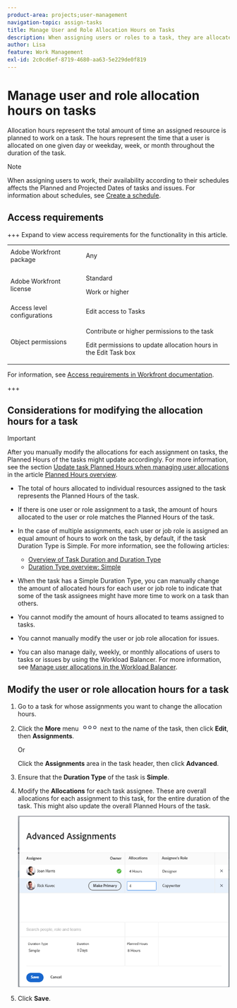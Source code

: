 ```yaml
---
product-area: projects;user-management
navigation-topic: assign-tasks
title: Manage User and Role Allocation Hours on Tasks
description: When assigning users or roles to a task, they are allocated to work a certain number of hours to complete the task. You can manually modify the amount of hours that each user or job role is allocated when they are assigned to a task, when the task Duration Type is Simple.
author: Lisa
feature: Work Management
exl-id: 2c0cd6ef-8719-4680-aa63-5e229de0f819
---
```

# Manage user and role allocation hours on tasks

Allocation hours represent the total amount of time an assigned resource is planned to work on a task. The hours represent the time that a user is allocated on one given day or weekday, week, or month throughout the duration of the task.

>[!NOTE]
>
>When assigning users to work, their availability according to their schedules affects the Planned and Projected Dates of tasks and issues. For information about schedules, see [Create a schedule](../../../administration-and-setup/set-up-workfront/configure-timesheets-schedules/create-schedules.md).

## Access requirements

+++ Expand to view access requirements for the functionality in this article.

<table style="table-layout:auto"> 
 <col> 
 <col> 
 <tbody> 
  <tr> 
   <td>Adobe Workfront package</td> 
   <td> <p>Any</p> </td> 
  </tr> 
  <tr> 
   <td>Adobe Workfront license</td> 
   <td> <p>Standard</p>
   <p>Work or higher</p>
   </td> 
  </tr> 
  <tr> 
   <td>Access level configurations</td> 
   <td>Edit access to Tasks</td> 
  </tr> 
  <tr> 
   <td>Object permissions</td>
   <td><p>Contribute or higher permissions to the task</p>
   <p>Edit permissions to update allocation hours in the Edit Task box</p></td>
  </tr>
 </tbody>
</table>

For information, see [Access requirements in Workfront documentation](/help/quicksilver/administration-and-setup/add-users/access-levels-and-object-permissions/access-level-requirements-in-documentation.md).

+++

## Considerations for modifying the allocation hours for a task

>[!IMPORTANT]
>
>After you manually modify the allocations for each assignment on tasks, the Planned Hours of the tasks might update accordingly. For more information, see the section [Update task Planned Hours when managing user allocations](../../../manage-work/tasks/task-information/planned-hours.md#update) in the article [Planned Hours overview](../../../manage-work/tasks/task-information/planned-hours.md).

* The total of hours allocated to individual resources assigned to the task represents the Planned Hours of the task. 
* If there is one user or role assignment to a task, the amount of hours allocated to the user or role matches the Planned Hours of the task.
* In the case of multiple assignments, each user or job role is assigned an equal amount of hours to work on the task, by default, if the task Duration Type is Simple. For more information, see the following articles:

   * [Overview of Task Duration and Duration Type](../../../manage-work/tasks/taskdurtn/task-duration-and-duration-type.md) 
   * [Duration Type overview: Simple](../../../manage-work/tasks/taskdurtn/simple-duration-type.md)

* When the task has a Simple Duration Type, you can manually change the amount of allocated hours for each user or job role to indicate that some of the task assignees might have more time to work on a task than others. 
* You cannot modify the amount of hours allocated to teams assigned to tasks.
* You cannot manually modify the user or job role allocation for issues. 
* You can also manage daily, weekly, or monthly allocations of users to tasks or issues by using the Workload Balancer. For more information, see [Manage user allocations in the Workload Balancer](../../../resource-mgmt/workload-balancer/manage-user-allocations-workload-balancer.md).

## Modify the user or role allocation hours for a task

1. Go to a task for whose assignments you want to change the allocation hours.
1. Click the **More** menu ![](assets/qs-more-icon-on-an-object.png) next to the name of the task, then click **Edit**, then **Assignments**.

   Or

   Click the **Assignments** area in the task header, then click&nbsp;**Advanced**.

1. Ensure that the **Duration Type** of the task is **Simple**.
1. Modify the **Allocations** for each task assignee. These are overall allocations for each assignment to this task, for the entire duration of the task. This might also update the overall Planned Hours of the task.

   ![Modify allocations](assets/advanced-assignments-duration-type-allocations.png)

1. Click **Save**.

